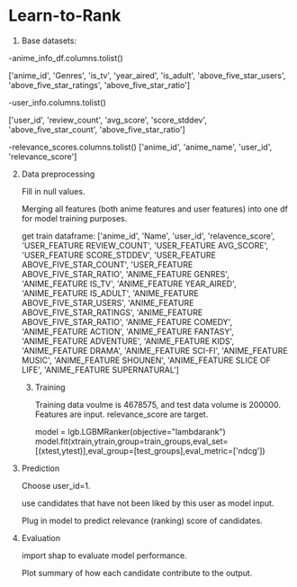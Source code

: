 # Learn-to-Rank
1. Base datasets:

-anime_info_df.columns.tolist()

['anime_id',
'Genres',
'is_tv',
'year_aired',
'is_adult',
'above_five_star_users',
'above_five_star_ratings',
'above_five_star_ratio']

-user_info.columns.tolist()

['user_id',
'review_count',
'avg_score',
'score_stddev',
 'above_five_star_count',
'above_five_star_ratio']

-relevance_scores.columns.tolist()
['anime_id', 'anime_name', 'user_id', 'relevance_score']


2. Data preprocessing
   
   Fill in null values.
   
   Merging all features (both anime features and user features) into one df for model training purposes.
   
   get train dataframe:
   ['anime_id', 'Name', 'user_id', 'relavence_score',
   'USER_FEATURE REVIEW_COUNT', 'USER_FEATURE AVG_SCORE',
       'USER_FEATURE SCORE_STDDEV', 'USER_FEATURE ABOVE_FIVE_STAR_COUNT',
       'USER_FEATURE ABOVE_FIVE_STAR_RATIO', 'ANIME_FEATURE GENRES',
       'ANIME_FEATURE IS_TV', 'ANIME_FEATURE YEAR_AIRED',
       'ANIME_FEATURE IS_ADULT', 'ANIME_FEATURE ABOVE_FIVE_STAR_USERS',
       'ANIME_FEATURE ABOVE_FIVE_STAR_RATINGS',
       'ANIME_FEATURE ABOVE_FIVE_STAR_RATIO', 'ANIME_FEATURE COMEDY',
       'ANIME_FEATURE ACTION', 'ANIME_FEATURE FANTASY',
       'ANIME_FEATURE ADVENTURE', 'ANIME_FEATURE KIDS', 'ANIME_FEATURE DRAMA',
       'ANIME_FEATURE SCI-FI', 'ANIME_FEATURE MUSIC', 'ANIME_FEATURE SHOUNEN',
       'ANIME_FEATURE SLICE OF LIFE', 'ANIME_FEATURE SUPERNATURAL']

   3. Training
      
      Training data voulme is 4678575, and test data volume is 200000. Features are input. relevance_score are target.
      
      model = lgb.LGBMRanker(objective="lambdarank")
model.fit(xtrain,ytrain,group=train_groups,eval_set=[(xtest,ytest)],eval_group=[test_groups],eval_metric=['ndcg'])

4. Prediction
   
   Choose user_id=1.
   
   use candidates that have not been liked by this user as model input.
   
   Plug in model to predict relevance (ranking) score of candidates.

6. Evaluation
   
   import shap to evaluate model performance.
   
   Plot summary of how each candidate contribute to the output.
